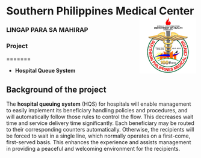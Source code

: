 Southern Philippines Medical Center <img src="https://github.com/JoshuaVincentSerentas2/itelective3-web/blob/main/spmc.jpg" width="150" height="150" align="right"> 
===========
### __LINGAP__ PARA SA MAHIRAP 


### Project
=======
* **Hospital Queue System**

## Background of the project

The **hospital queuing system** (HQS) for hospitals will enable management to easily implement its beneficiary handling policies and procedures, and will automatically follow those rules to control the flow. This decreases wait time and service delivery time significantly. Each beneficiary may be routed to their corresponding counters automatically. Otherwise, the recipients will be forced to wait in a single line, which normally operates on a first-come, first-served basis. This enhances the experience and assists management in providing a peaceful and welcoming environment for the recipients.
